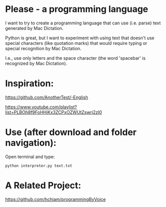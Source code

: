 # Please - a programming language

I want to try to create a programming language that can use (i.e. parse) text generated by Mac Dictation.

Python is great, but I want to experiment with using text that doesn't use special characters (like quotation marks) that would require typing or special recognition by Mac Dictation.

I.e., use only letters and the space character (the word 'spacebar' is recognized by Mac Dictation).

# Inspiration:

https://github.com/AnotherTest/-English

https://www.youtube.com/playlist?list=PLBOh8f9FoHHiKx3ZCPxOZWUtZswrj2zI0

# Use (after download and folder navigation):

Open terminal and type:

    python interpreter.py text.txt

# A Related Project:

https://github.com/hchiam/programmingByVoice
